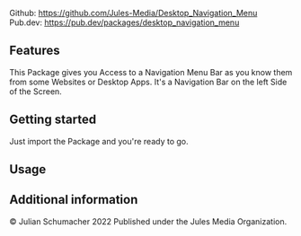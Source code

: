
Github: https://github.com/Jules-Media/Desktop_Navigation_Menu \
Pub.dev: https://pub.dev/packages/desktop_navigation_menu

## Features

This Package gives you Access to a Navigation Menu Bar as
you know them from some Websites or Desktop Apps.
It's a Navigation Bar on the left Side of the Screen.

## Getting started

Just import the Package and you're ready to go.

## Usage



## Additional information

© Julian Schumacher 2022
Published under the Jules Media Organization.
